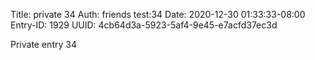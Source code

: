 Title: private 34
Auth: friends test:34
Date: 2020-12-30 01:33:33-08:00
Entry-ID: 1929
UUID: 4cb64d3a-5923-5af4-9e45-e7acfd37ec3d

Private entry 34